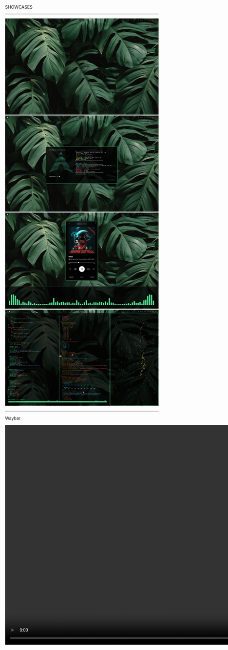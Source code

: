 SHOWCASES

---

<img src = "asset/1.png">
<img src = "asset/2.png">
<img src = "asset/3.png">
<img src = "asset/4.png">

---

Waybar

<video src="asset/waybar.mp4" controls autoplay loop muted width="1440"></video>
